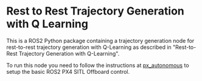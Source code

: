 # Rest to Rest Trajectory Generation with Q Learning

This is a ROS2 Python package containing a trajectory generation node for rest-to-rest trajectory
generation with Q-Learning as described in "Rest-to-Rest Trajectory Generation with Q-Learning".

To run this node you need to follow the instructions at [px_autonomous](https://github.com/AImotion-Flight/px4_autonomous)
to setup the basic ROS2 PX4 SITL Offboard control.
